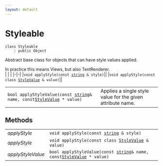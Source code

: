 ```yaml
---
layout: default
---
```


# Styleable

```
class Styleable
    : public Object
```


Abstract base class for objects that can have style values applied.     

In practice this means Views, but also TextRenderer.     
| | |
|-|-|
|`void applyStyle(const `[`string`](/ref/base_group/string)` & style)`||
|`void applyStyle(const class `[`StyleValue`](/ref/app_group/StyleValue)` & value)`||


| | |
|-|-|
|`bool applyStyleValue(const `[`string`](/ref/base_group/string)` & name, const `[`StyleValue`](/ref/app_group/StyleValue)` * value)`|Applies a single style value for the given attribute name.|


## Methods

| | |
|-|-|
| *applyStyle* | `void applyStyle(const `[`string`](/ref/base_group/string)` & style)` |  |
| *applyStyle* | `void applyStyle(const class `[`StyleValue`](/ref/app_group/StyleValue)` & value)` |  |
| *applyStyleValue* | `bool applyStyleValue(const `[`string`](/ref/base_group/string)` & name, const `[`StyleValue`](/ref/app_group/StyleValue)` * value)` | Custom views should override this method to add support for custom attributes. |
